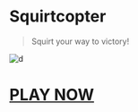 # Squirtcopter
> Squirt your way to victory!

![d](https://github.com/Hope41/squirtcopter/assets/87899147/2a0ec8ce-4c70-4907-a8ef-bab19aa953da)

# [PLAY NOW](https://joachimford.uk/squirtcopter)
